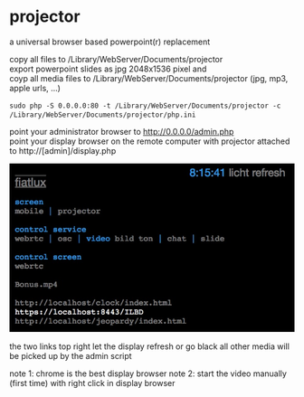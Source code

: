 # projector
a universal browser based powerpoint(r) replacement  

copy all files to /Library/WebServer/Documents/projector  
export powerpoint slides as jpg 2048x1536 pixel and  
coyp all media files to /Library/WebServer/Documents/projector
(jpg, mp3, apple urls, ...)

```
sudo php -S 0.0.0.0:80 -t /Library/WebServer/Documents/projector -c /Library/WebServer/Documents/projector/php.ini
```

point your administrator browser to http://0.0.0.0/admin.php  
point your display browser on the remote computer with projector attached to http://[admin]/display.php  

![screenshot](screenshot.jpg "admin")

the two links top right let the display refresh or go black 
all other media will be picked up by the admin script

note 1: chrome is the best display browser
note 2: start the video manually (first time) with right click in display browser
